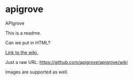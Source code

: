 apigrove
========

APIgrove

This is a readme.

Can we put in HTML?

<a href="https://github.com/apigrove/apigrove/wiki">Link to the wiki.</a>

Just a raw URL:  https://github.com/apigrove/apigrove/wiki

Images are supported as well.